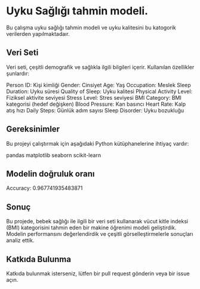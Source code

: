 # Uyku Sağlığı tahmin modeli.

Bu çalışma uyku sağlığı tahmin modeli ve uyku kalitesini bu katogorik verilerden yapılmaktadaır.

## Veri Seti
Veri seti, çeşitli demografik ve sağlıkla ilgili bilgileri içerir. Kullanılan özellikler şunlardır:

Person ID: Kişi kimliği
Gender: Cinsiyet
Age: Yaş
Occupation: Meslek
Sleep Duration: Uyku süresi
Quality of Sleep: Uyku kalitesi
Physical Activity Level: Fiziksel aktivite seviyesi
Stress Level: Stres seviyesi
BMI Category: BMI kategorisi (hedef değişken)
Blood Pressure: Kan basıncı
Heart Rate: Kalp atış hızı
Daily Steps: Günlük adım sayısı
Sleep Disorder: Uyku bozukluğu

## Gereksinimler
Bu projeyi çalıştırmak için aşağıdaki Python kütüphanelerine ihtiyaç vardır:

pandas
matplotlib
seaborn
scikit-learn

## Modelin doğruluk oranı

Accuracy: 0.967741935483871

## Sonuç
Bu projede, bebek sağlığı ile ilgili bir veri seti kullanarak vücut kitle indeksi (BMI) kategorisini tahmin eden bir makine öğrenimi modeli geliştirdik. Modelin performansını değerlendirdik ve çeşitli görselleştirmelerle sonuçları analiz ettik.

## Katkıda Bulunma
Katkıda bulunmak isterseniz, lütfen bir pull request gönderin veya bir issue açın.
